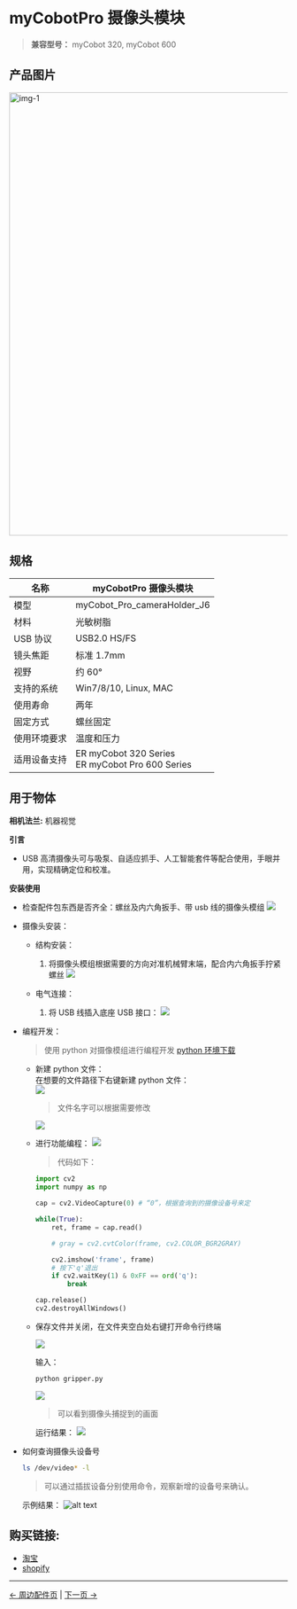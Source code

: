 # myCobotPro 摄像头模块

> **兼容型号：** myCobot 320, myCobot 600

## 产品图片

<img src="../../../resources/1-ProductIntroduction/1.4/1.4.3-Camera/摄像头模块.jpg" alt="img-1" width="800" height=“auto” />

## 规格

| **名称**     | **myCobotPro 摄像头模块**                            |
| ------------ | ---------------------------------------------------- |
| 模型         | myCobot_Pro_cameraHolder_J6                          |
| 材料         | 光敏树脂                                             |
| USB 协议     | USB2.0 HS/FS                                         |
| 镜头焦距     | 标准 1.7mm                                           |
| 视野         | 约 60°                                               |
| 支持的系统   | Win7/8/10, Linux, MAC                                |
| 使用寿命     | 两年                                                 |
| 固定方式     | 螺丝固定                                             |
| 使用环境要求 | 温度和压力                                           |
| 适用设备支持 | ER myCobot 320 Series <br> ER myCobot Pro 600 Series |

## 用于物体

**相机法兰:** 机器视觉

**引言**

- USB 高清摄像头可与吸泵、自适应抓手、人工智能套件等配合使用，手眼并用，实现精确定位和校准。

**安装使用**

- 检查配件包东西是否齐全：螺丝及内六角扳手、带 usb 线的摄像头模组
  ![](../../../resources/1-ProductIntroduction/1.4/1.4.3-Camera/物料.jpg)

- 摄像头安装：

  - 结构安装：

    1. 将摄像头模组根据需要的方向对准机械臂末端，配合内六角扳手拧紧螺丝
       ![](../../../resources/1-ProductIntroduction/1.4/1.4.3-Camera/安装.jpg)

  - 电气连接：

    1. 将 USB 线插入底座 USB 接口：
       ![](../../../resources/1-ProductIntroduction/1.4/1.4.3-Camera/电气连接.jpg)

- 编程开发：

  > 使用 python 对摄像模组进行编程开发
  > [python 环境下载](../../../10-ApplicationBasePython/10.1_320_PI-ApplicationPython/1_download.md)

  - 新建 python 文件：  
     在想要的文件路径下右键新建 python 文件：  
     ![](../../../resources/1-ProductIntroduction/1.4/1.4.3-Camera/python使用1.png)

    > 文件名字可以根据需要修改

    ![](../../../resources/1-ProductIntroduction/1.4/1.4.3-Camera/python使用2.png)

  - 进行功能编程：
    ![](../../../resources/1-ProductIntroduction/1.4/1.4.3-Camera/python使用3.png)

    > 代码如下：

    ```python
    import cv2
    import numpy as np

    cap = cv2.VideoCapture(0) # “0”，根据查询到的摄像设备号来定

    while(True):
        ret, frame = cap.read()

        # gray = cv2.cvtColor(frame, cv2.COLOR_BGR2GRAY)

        cv2.imshow('frame', frame)
        # 按下'q'退出
        if cv2.waitKey(1) & 0xFF == ord('q'):
            break

    cap.release()
    cv2.destroyAllWindows()
    ```

  - 保存文件并关闭，在文件夹空白处右键打开命令行终端

    ![](../../../resources/1-ProductIntroduction/1.4/1.4.3-Camera/python使用4.png)

    输入：

    ```bash
    python gripper.py
    ```

    ![](../../../resources/1-ProductIntroduction/1.4/1.4.3-Camera/python使用5.png)

    > 可以看到摄像头捕捉到的画面

    运行结果：
    ![](../../../resources/1-ProductIntroduction/1.4/1.4.3-Camera/python使用6.png)

- 如何查询摄像头设备号

  ```bash
  ls /dev/video* -l
  ```

  > 可以通过插拔设备分别使用命令，观察新增的设备号来确认。

  示例结果：
  ![alt text](../../../resources/1-ProductIntroduction/1.4/1.4.3-Camera/python使用7-查询设备号.png)

## 购买链接:

- [淘宝](https://shop504055678.taobao.com)
- [shopify](https://shop-elephantrobotics-com.translate.goog/collections/mycobot-pro-600/products/mycobotpro-cameraflange?_x_tr_sl=auto&_x_tr_tl=zh-CN)

---

[← 周边配件页](../README.md#camera) | [下一页 →](../1.4.4-Holder/1-PenHolderPro.md)
